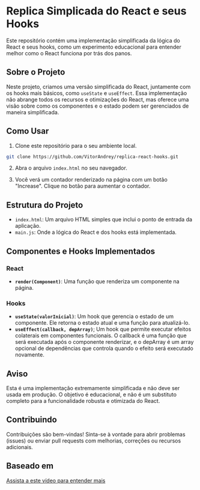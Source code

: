 # Replica Simplicada do React e seus Hooks

Este repositório contém uma implementação simplificada da lógica do React e seus hooks, como um experimento educacional para entender melhor como o React funciona por trás dos panos.

## Sobre o Projeto

Neste projeto, criamos uma versão simplificada do React, juntamente com os hooks mais básicos, como `useState` e `useEffect`. Essa implementação não abrange todos os recursos e otimizações do React, mas oferece uma visão sobre como os componentes e o estado podem ser gerenciados de maneira simplificada.

## Como Usar

1. Clone este repositório para o seu ambiente local.

```bash
git clone https://github.com/VitorAndrey/replica-react-hooks.git
```

2. Abra o arquivo `index.html` no seu navegador.

3. Você verá um contador renderizado na página com um botão "Increase". Clique no botão para aumentar o contador.

## Estrutura do Projeto

- `index.html`: Um arquivo HTML simples que inclui o ponto de entrada da aplicação.
- `main.js`: Onde a lógica do React e dos hooks está implementada.

## Componentes e Hooks Implementados

### React

- **`render(Component)`**: Uma função que renderiza um componente na página.
  
### Hooks

- **`useState(valorInicial)`**: Um hook que gerencia o estado de um componente. Ele retorna o estado atual e uma função para atualizá-lo.
- **`useEffect(callback, depArray)`**; Um hook que permite executar efeitos colaterais em componentes funcionais. O callback é uma função que será executada após o componente renderizar, e o depArray é um array opcional de dependências que controla quando o efeito será executado novamente.

## Aviso

Esta é uma implementação extremamente simplificada e não deve ser usada em produção. O objetivo é educacional, e não é um substituto completo para a funcionalidade robusta e otimizada do React.

## Contribuindo

Contribuições são bem-vindas! Sinta-se à vontade para abrir problemas (issues) ou enviar pull requests com melhorias, correções ou recursos adicionais.

## Baseado em
[Assista a este vídeo para entender mais](https://www.youtube.com/watch?v=KJP1E-Y-xyo)
